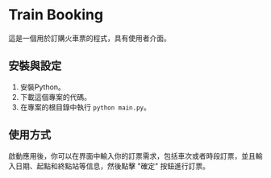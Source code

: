 # Train Booking

這是一個用於訂購火車票的程式，具有使用者介面。

## 安裝與設定

1. 安裝Python。
2. 下載這個專案的代碼。
3. 在專案的根目錄中執行 `python main.py`。

## 使用方式

啟動應用後，你可以在界面中輸入你的訂票需求，包括車次或者時段訂票，並且輸入日期、起點和終點站等信息，然後點擊 "確定" 按鈕進行訂票。
